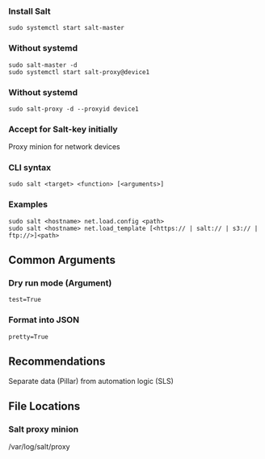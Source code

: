 ### Install Salt

```Shell
sudo systemctl start salt-master
```

### Without systemd

```Shell
sudo salt-master -d
sudo systemctl start salt-proxy@device1
```

### Without systemd

```Shell
sudo salt-proxy -d --proxyid device1
```

### Accept for Salt-key initially

Proxy minion for network devices

### CLI syntax

```Shell
sudo salt <target> <function> [<arguments>]
```

### Examples

```Shell
sudo salt <hostname> net.load.config <path>
sudo salt <hostname> net.load_template [<https:// | salt:// | s3:// | ftp://>]<path>
```

## Common Arguments

### Dry run mode (Argument)

```Shell
test=True
```

### Format into JSON

```Shell
pretty=True
```

## Recommendations

Separate data (Pillar) from automation logic (SLS)

## File Locations

### Salt proxy minion

/var/log/salt/proxy